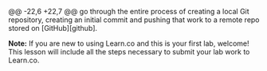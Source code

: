 @@ -22,6 +22,7 @@ go through the entire process of creating a local Git repository, creating an
initial commit and pushing that work to a remote repo stored on
[GitHub][github].


**Note:** If you are new to using Learn.co and this is your first lab, welcome!
This lesson will include all the steps necessary to submit your lab work to Learn.co.
